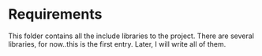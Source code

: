 # Requirements

This folder contains all the include libraries to the project.
There are several libraries, for now..this is the first entry. Later, I will write all of them.
